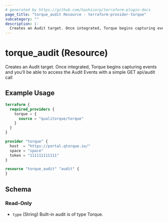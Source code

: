 ```yaml
---
# generated by https://github.com/hashicorp/terraform-plugin-docs
page_title: "torque_audit Resource - terraform-provider-torque"
subcategory: ""
description: |-
  Creates an Audit target. Once integrated, Torque begins capturing events and you’ll be able to access the Audit Events with a simple GET api/audit call
---
```


# torque_audit (Resource)

Creates an Audit target. Once integrated, Torque begins capturing events and you’ll be able to access the Audit Events with a simple GET api/audit call

## Example Usage

```terraform
terraform {
  required_providers {
    torque = {
      source = "qualitorque/torque"
    }
  }
}

provider "torque" {
  host  = "https://portal.qtorque.io/"
  space = "space"
  token = "111111111111"
}

resource "torque_audit" "audit" {
}
```

<!-- schema generated by tfplugindocs -->
## Schema

### Read-Only

- `type` (String) Built-in audit is of type Torque.
